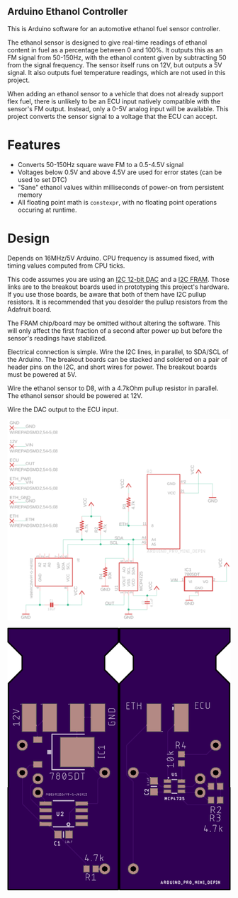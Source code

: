 Arduino Ethanol Controller
--------------------------

This is Arduino software for an automotive ethanol fuel sensor controller.

The ethanol sensor is designed to give real-time readings of ethanol content
in fuel as a percentage between 0 and 100%. It outputs this as an FM signal
from 50-150Hz, with the ethanol content given by subtracting 50 from the
signal frequency. The sensor itself runs on 12V, but outputs a 5V signal.
It also outputs fuel temperature readings, which are not used in this
project.

When adding an ethanol sensor to a vehicle that does not already support flex
fuel, there is unlikely to be an ECU input natively compatible with the
sensor's FM output. Instead, only a 0-5V analog input will be available. This
project converts the sensor signal to a voltage that the ECU can accept.


# Features

* Converts 50-150Hz square wave FM to a 0.5-4.5V signal
* Voltages below 0.5V and above 4.5V are used for error states (can be used to set DTC)
* "Sane" ethanol values within milliseconds of power-on from persistent memory
* All floating point math is `constexpr`, with no floating point operations occuring at runtime.


# Design

Depends on 16MHz/5V Arduino. CPU frequency is assumed fixed, with timing values computed
from CPU ticks.

This code assumes you are using an [I2C 12-bit DAC](https://www.sparkfun.com/products/12918) 
and a [I2C FRAM](https://www.adafruit.com/product/1895). Those links are to the breakout
boards used in prototyping this project's hardware. If you use those boards, be aware that
both of them have I2C pullup resistors. It is recommended that you desolder the pullup
resistors from the Adafruit board.

The FRAM chip/board may be omitted without altering the software. This will only affect 
the first fraction of a second after power up but before the sensor's 
readings have stabilized.

Electrical connection is simple. Wire the I2C lines, in parallel, to SDA/SCL of the Arduino.
The breakout boards can be stacked and soldered on a pair of header pins on the I2C, and short
wires for power. The breakout boards must be powered at 5V.

Wire the ethanol sensor to D8, with a 4.7kOhm pullup resistor in parallel. The ethanol sensor
should be powered at 12V.

Wire the DAC output to the ECU input.

![Circuit Schematic](schematic_snapshot.png)

![Board Preview](board_preview.png)
